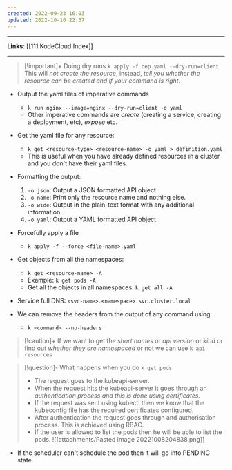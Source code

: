 ```yaml
---
created: 2022-09-23 16:03
updated: 2022-10-10 22:37
---
```

---
**Links**: [[111 KodeCloud Index]]

---
> [!important]+ Doing dry runs
> `k apply -f dep.yaml --dry-run=client`
> This will *not create the resource*, instead, *tell you whether the resource can be created and if your command is right*.

- Output the yaml files of imperative commands
	- `k run nginx --image=nginx --dry-run=client -o yaml`
	- Other imperative commands are *create* (creating a service, creating a deployment, etc), *expose* etc.

- Get the yaml file for any resource:
	- `k get <resource-type> <resource-name> -o yaml > definition.yaml`
	- This is useful when you have already defined resources in a cluster and you don't have their yaml files.

- Formatting the output:
	1.  `-o json`: Output a JSON formatted API object.
	2.  `-o name`: Print only the resource name and nothing else.
	3.  `-o wide`: Output in the plain-text format with any additional information.
	4.  `-o yaml`: Output a YAML formatted API object.

- Forcefully apply a file 
	- `k apply -f --force <file-name>.yaml`

- Get objects from all the namespaces:
	- `k get <resource-name> -A`
	- Example: `k get pods -A`
	- Get all the objects in all namespaces: `k get all -A `

- Service full DNS: `<svc-name>.<namespace>.svc.cluster.local`
- We can remove the headers from the output of any command using: 
	- `k <command> --no-headers`

> [!caution]+ If we want to get the *short names* or *api version* or *kind* or find out *whether they are namespaced* or not we can use `k api-resources`

> [!question]- What happens when you do `k get pods`
> - The request goes to the kubeapi-server.
> - When the request hits the kubeapi-server it goes through an *authentication process and this is done using certificates*.
> - If the request was sent using kubectl then we know that the kubeconfig file has the required certificates configured.
> - After authentication the request goes through and authorisation process. This is achieved using RBAC. 
> - If the user is allowed to list the pods then he will be able to list the pods.
> ![[attachments/Pasted image 20221008204838.png]]

- If the scheduler can't schedule the pod then it will go into PENDING state.